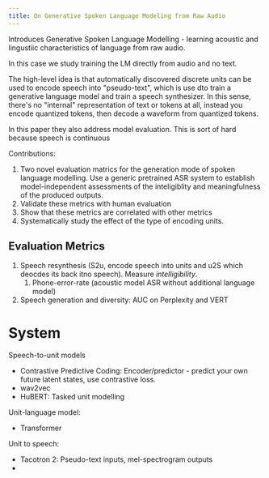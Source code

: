 ```yaml
---
title: On Generative Spoken Language Modeling from Raw Audio
---
```

Introduces Generative Spoken Language Modelling - learning acoustic and lingustiic characteristics of language from raw audio.

In this case we study training the LM directly from audio and no text.

The high-level idea is that automatically discovered discrete units can be used to encode speech into "pseudo-text", which is use dto train a generative language model and train a speech synthesizer. In this sense, there's no "internal" representation of text or tokens at all, instead you encode quantized tokens, then decode a waveform from quantized tokens.

In this paper they also address model evaluation. This is sort of hard because speech is continuous

Contributions:

1. Two novel evaluation matrics for the generation mode of spoken language modelling. Use a  generic pretrained ASR system to establish model-independent assessments of the inteligiblity and meaningfulness of the produced outputs.
2. Validate these metrics with human evaluation
3. Show that these metrics are correlated with other metrics
4. Systematically study the effect of the type of encoding units.

## Evaluation Metrics

1. Speech resynthesis (S2u, encode speech into units and u2S which deocdes its back itno speech). Measure *intelligibility*.
	1. Phone-error-rate (acoustic model ASR without additional language model)
2. Speech generation and diversity: AUC on Perplexity and VERT


# System

Speech-to-unit models

 - Contrastive Predictive Coding: Encoder/predictor - predict your own future latent states, use contrastive loss.
 - wav2vec
 - HuBERT:  Tasked unit modelling


Unit-language model:
 - Transformer

Unit to speech:
 - Tacotron 2: Pseudo-text inputs, mel-spectrogram outputs
 -